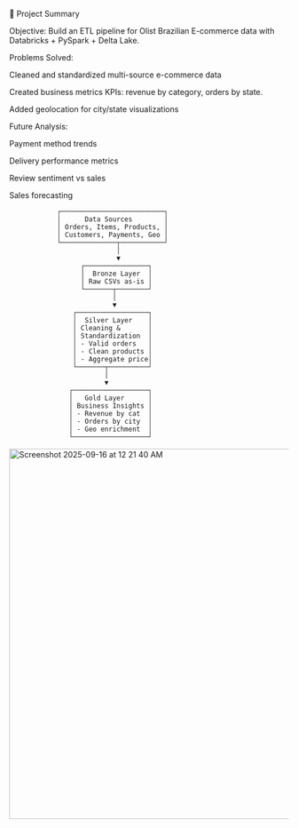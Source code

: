 📌 Project Summary

Objective: Build an ETL pipeline for Olist Brazilian E-commerce data with Databricks + PySpark + Delta Lake.

Problems Solved:

Cleaned and standardized multi-source e-commerce data

Created business metrics KPIs: revenue by category, orders by state.

Added geolocation for city/state visualizations

Future Analysis:

Payment method trends

Delivery performance metrics

Review sentiment vs sales

Sales forecasting

                ┌──────────────────────────┐
                │      Data Sources        │
                │ Orders, Items, Products, │
                │ Customers, Payments, Geo │
                └──────────────┬───────────┘
                               │
                               ▼
                      ┌────────────────┐
                      │  Bronze Layer  │
                      │ Raw CSVs as-is │
                      └───────┬────────┘
                              │
                              ▼
                    ┌──────────────────┐
                    │  Silver Layer    │
                    │ Cleaning &       │
                    │ Standardization  │
                    │ - Valid orders   │
                    │ - Clean products │
                    │ - Aggregate price│
                    └───────┬──────────┘
                            │
                            ▼
                   ┌───────────────────┐
                   │   Gold Layer      │
                   │ Business Insights │
                   │ - Revenue by cat  │
                   │ - Orders by city  │
                   │ - Geo enrichment  │
                   └───────────────────┘

  <img width="1263" height="667" alt="Screenshot 2025-09-16 at 12 21 40 AM" src="https://github.com/user-attachments/assets/2e1cd517-995c-4ace-b72e-fd7a3d7fa39b" />


